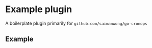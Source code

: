 # Example plugin

A boilerplate plugin primarily for `github.com/saimanwong/go-cronops`

## Example


